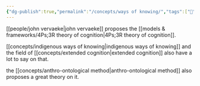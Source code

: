 ```yaml
---
{"dg-publish":true,"permalink":"/concepts/ways of knowing/","tags":["🌱"],"created":"2024-03-26T15:30:34.109-03:00","updated":"2024-06-19T18:27:45.082-03:00"}
---
```


[[people/john vervaeke\|john vervaeke]] proposes the [[models & frameworks/4Ps;3R theory of cognition\|4Ps;3R theory of cognition]].

[[concepts/indigenous ways of knowing\|indigenous ways of knowing]] and the field of [[concepts/extended cognition\|extended cognition]] also have a lot to say on that.

the [[concepts/anthro-ontological method\|anthro-ontological method]] also proposes a great theory on it.